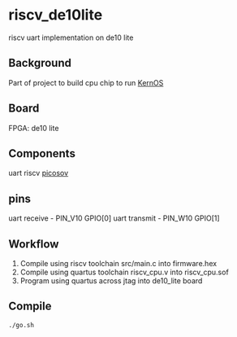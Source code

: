 # riscv_de10lite
riscv uart implementation on de10 lite

## Background
Part of project to build cpu chip to run [KernOS](https://github.com/kernyan/KernOS)

## Board
FPGA: de10 lite

## Components
uart
riscv [picosov](https://github.com/cliffordwolf/picorv32)

## pins
uart receive  - PIN_V10 GPIO[0]
uart transmit - PIN_W10 GPIO[1]

## Workflow
1. Compile using riscv toolchain src/main.c into firmware.hex
2. Compile using quartus toolchain riscv_cpu.v into riscv_cpu.sof
3. Program using quartus across jtag into de10_lite board

## Compile
```bash
./go.sh
```

